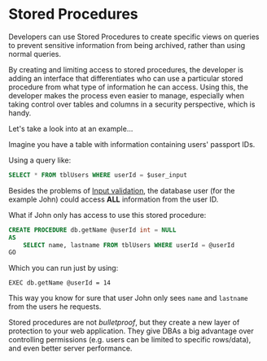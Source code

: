 Stored Procedures
=================

Developers can use Stored Procedures to create specific views on queries to
prevent sensitive information from being archived, rather than using normal
queries.

By creating and limiting access to stored procedures, the developer is adding
an interface that differentiates who can use a particular stored procedure from
what type of information he can access. Using this, the developer makes the
process even easier to manage, especially when taking control over tables and
columns in a security perspective, which is handy.

Let's take a look into at an example...

Imagine you have a table with information containing users' passport IDs.

Using a query like:

```SQL
SELECT * FROM tblUsers WHERE userId = $user_input
```

Besides the problems of [Input validation][1], the database user (for the
example John) could access __ALL__ information from the user ID.

What if John only has access to use this stored procedure:

```SQL
CREATE PROCEDURE db.getName @userId int = NULL
AS
    SELECT name, lastname FROM tblUsers WHERE userId = @userId
GO
```

Which you can run just by using:

```
EXEC db.getName @userId = 14
```

This way you know for sure that user John only sees `name` and `lastname` from
the users he requests.

Stored procedures are not _bulletproof_, but they create a new layer of
protection to your web application. They give DBAs a big advantage over
controlling permissions (e.g. users can be limited to specific rows/data),
and even better server performance.

[1]: /input-validation/README.md
